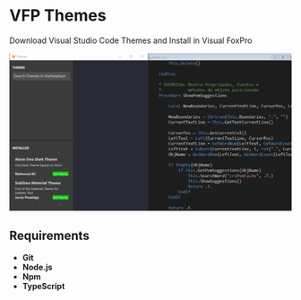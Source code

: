 # VFP Themes
Download Visual Studio Code Themes and Install in Visual FoxPro

![Themes](https://github.com/JanderSousa/vscode-themes-for-vfp/blob/master/demo/Themes.gif)

## Requirements

* **Git**
* **Node.js**
* **Npm**
* **TypeScript**
